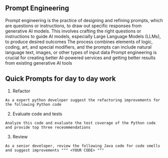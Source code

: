 ## Prompt Engineering
Prompt engineering is the practice of designing and refining prompts, which are questions or instructions, to draw out specific responses from generative AI models. This involves crafting the right questions or instructions to guide AI models, especially Large Language Models (LLMs), to produce desired outcomes The process combines elements of logic, coding, art, and special modifiers, and the prompts can include natural language text, images, or other types of input data Prompt engineering is crucial for creating better AI-powered services and getting better results from existing generative AI tools


## Quick Prompts for day to day work 
1) Refactor
```
As a expert python developer suggest the refactoring improvements for the following Python code
```

2) Evaluate code and tests
```
Analyze this code and evaluate the test coverage of the Python code and provide top three receommendations
```

3) Review
```
As a senior developer, review the following Java code for code smells and suggest improvements """ <YOUR CODE> """
```

